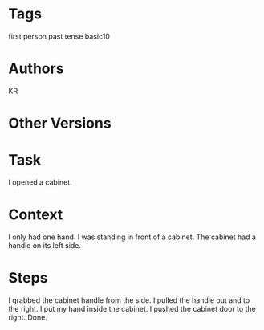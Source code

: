 # Tags

first person
past tense
basic10

# Authors

KR

# Other Versions

# Task

I opened a cabinet.

# Context

I only had one hand.
I was standing in front of a cabinet.
The cabinet had a handle on its left side.

# Steps

I grabbed the cabinet handle from the side.
I pulled the handle out and to the right.
I put my hand inside the cabinet.
I pushed the cabinet door to the right.
Done.
